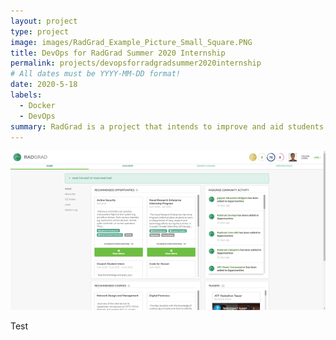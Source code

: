 ```yaml
---
layout: project
type: project
image: images/RadGrad_Example_Picture_Small_Square.PNG
title: DevOps for RadGrad Summer 2020 Internship
permalink: projects/devopsforradgradsummer2020internship
# All dates must be YYYY-MM-DD format!
date: 2020-5-18
labels:
  - Docker
  - DevOps
summary: RadGrad is a project that intends to improve and aid students in their STEM career path. It helps students and aspiring STEM specialists by guiding them through their degree program and presenting them post-graduate opportunities.
---
```


<p align="center">
  <img src="../images/RadGrad_Example_Picture_Small.PNG">
</p>

Test

